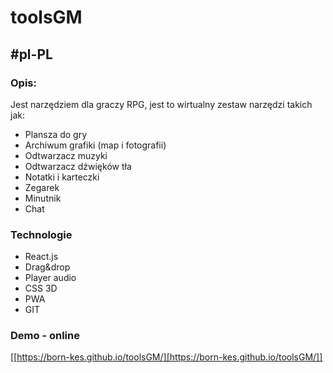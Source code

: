 [https://born-kes.github.io/toolsGM/]: https://born-kes.github.io/toolsGM/

# toolsGM 

## #pl-PL

### Opis:
Jest narzędziem dla graczy RPG, 
jest to wirtualny zestaw narzędzi takich jak:
- Plansza do gry
- Archiwum grafiki (map i fotografii)
- Odtwarzacz muzyki
- Odtwarzacz dźwięków tła
- Notatki i karteczki
- Zegarek
- Minutnik
- Chat

### Technologie
- React.js
- Drag&drop
- Player audio
- CSS 3D
- PWA
- GIT


 ### Demo - online

[[https://born-kes.github.io/toolsGM/][https://born-kes.github.io/toolsGM/]]